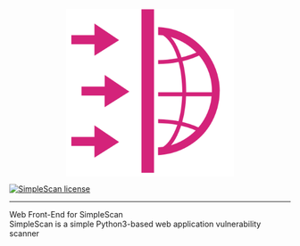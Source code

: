 <div align="center"><img src="./src/assets/logo.svg" width = "300" height = "300" alt="SimpleScan LOGO" align="center" /></div>

[![SimpleScan license](https://img.shields.io/github/license/Galaxy-cst/SimpleScan.svg)](https://github.com/Galaxy-cst/SimpleScan/blob/master/LICENSE)
___
Web Front-End for SimpleScan  
SimpleScan is a simple Python3-based web application vulnerability scanner